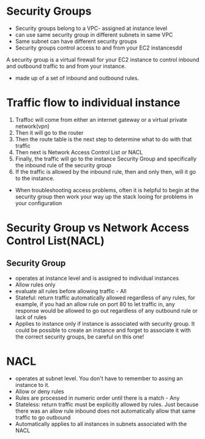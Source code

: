 # Security Groups
- Security groups belong to a VPC- assigned at instance level
- can use same security group in different subnets in same VPC
- Same subnet can have different security groups
- Security groups control access to and from your EC2 instancesdd

A security group is a virtual firewall for your EC2 instance to control inbound and outbound traffic to and from your instance.

- made up of a set of inbound and outbound rules.

# Traffic flow to individual instance
1. Traffoc will come from either an internet gateway or a virtual private network(vpn)
2. Then it will go to the router
3. Then the route table is the next step to determine what to do with that traffic
4. Then next is Network Access Control List or NACL
5. Finally, the traffic will go to the instance Security Group and specifically the inbound rule of the security group
6. If the traffic is allowed by the inbound rule, then and only then, will it go to the instance.

- When troubleshooting access problems, often it is helpful to begin at the security group
then work your way up the stack looing for problems in your configuration

# Security Group vs Network Access Control List(NACL)

## Security Group
- operates at instance level and is assigned to individual instances
- Allow rules only
- evaluate all rules before allowing traffic - All
- Stateful: return traffic automatically allowed regardless of any rules,
for example, if you had an allow rule on port 80 to let traffic in,
any response would be allowed to go out regardless of any outbound rule or lack of rules
- Applies to instance only if instance is associated with security group. It could be possible to create an instance and forget to associate it with the correct security groups, be careful on this one!
# NACL
- operates at subnet level. You don't have to remember to assing an instance to it.
- Allow or deny rules
- Rules are processed in numeric order until there is a match - Any
- Stateless: return traffic must be explicitly allowed by rules. Just because there was an allow rule inbound does not automatically allow that same traffic to go outbound 
- Automatically applies to all instances in subnets associated with the NACL